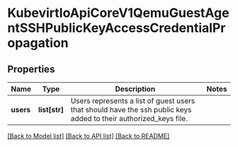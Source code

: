 # KubevirtIoApiCoreV1QemuGuestAgentSSHPublicKeyAccessCredentialPropagation

## Properties
Name | Type | Description | Notes
------------ | ------------- | ------------- | -------------
**users** | **list[str]** | Users represents a list of guest users that should have the ssh public keys added to their authorized_keys file. | 

[[Back to Model list]](../README.md#documentation-for-models) [[Back to API list]](../README.md#documentation-for-api-endpoints) [[Back to README]](../README.md)


